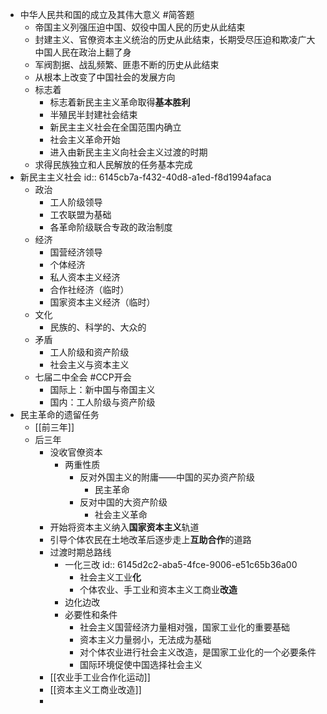 - 中华人民共和国的成立及其伟大意义 #简答题
	- 帝国主义列强压迫中国、奴役中国人民的历史从此结束
	- 封建主义、官僚资本主义统治的历史从此结束，长期受尽压迫和欺凌广大中国人民在政治上翻了身
	- 军阀割据、战乱频繁、匪患不断的历史从此结束
	- 从根本上改变了中国社会的发展方向
	- 标志着
		- 标志着新民主主义革命取得**基本胜利**
		- 半殖民半封建社会结束
		- 新民主主义社会在全国范围内确立
		- 社会主义革命开始
		- 进入由新民主主义向社会主义过渡的时期
	- 求得民族独立和人民解放的任务基本完成
- 新民主主义社会
  id:: 6145cb7a-f432-40d8-a1ed-f8d1994afaca
	- 政治
		- 工人阶级领导
		- 工农联盟为基础
		- 各革命阶级联合专政的政治制度
	- 经济
		- 国营经济领导
		- 个体经济
		- 私人资本主义经济
		- 合作社经济（临时）
		- 国家资本主义经济（临时）
	- 文化
		- 民族的、科学的、大众的
	- 矛盾
		- 工人阶级和资产阶级
		- 社会主义与资本主义
	- 七届二中全会 #CCP开会
		- 国际上：新中国与帝国主义
		- 国内：工人阶级与资产阶级
- 民主革命的遗留任务
	- [[前三年]]
	- 后三年
		- 没收官僚资本
			- 两重性质
				- 反对外国主义的附庸——中国的买办资产阶级
					- 民主革命
				- 反对中国的大资产阶级
					- 社会主义革命
		- 开始将资本主义纳入**国家资本主义**轨道
		- 引导个体农民在土地改革后逐步走上**互助合作**的道路
		- 过渡时期总路线
			- 一化三改
			  id:: 6145d2c2-aba5-4fce-9006-e51c65b36a00
				- 社会主义工业**化**
				- 个体农业、手工业和资本主义工商业**改造**
			- 边化边改
			- 必要性和条件
				- 社会主义国营经济力量相对强，国家工业化的重要基础
				- 资本主义力量弱小，无法成为基础
				- 对个体农业进行社会主义改造，是国家工业化的一个必要条件
				- 国际环境促使中国选择社会主义
		- [[农业手工业合作化运动]]
		- [[资本主义工商业改造]]
		-